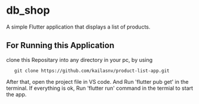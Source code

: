 # db_shop

A simple Flutter application that displays a list of products.

## For Running this Application
clone this Repositary into any directory in your pc, by using

       git clone https://github.com/kailasnv/product-list-app.git

After that, open the project file in VS code.
And Run 'flutter pub get' in the terminal.
If everything is ok, Run 'flutter run' command in the termial to start the app.
  
        



 
